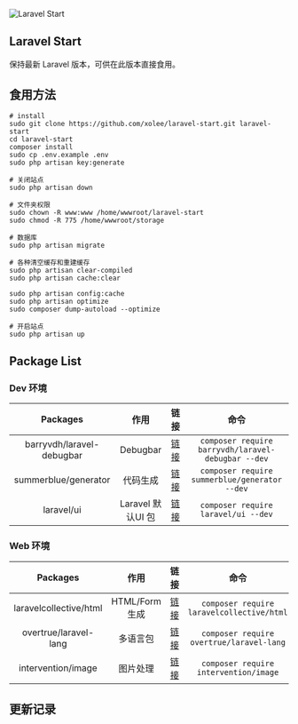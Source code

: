 ![Laravel Start](https://i.loli.net/2020/06/20/AwyeZW8IQi5lza1.png)

## Laravel Start

保持最新 Laravel 版本，可供在此版本直接食用。

## 食用方法

```
# install
sudo git clone https://github.com/xolee/laravel-start.git laravel-start
cd laravel-start
composer install
sudo cp .env.example .env
sudo php artisan key:generate

# 关闭站点
sudo php artisan down

# 文件夹权限
sudo chown -R www:www /home/wwwroot/laravel-start
sudo chmod -R 775 /home/wwwroot/storage

# 数据库
sudo php artisan migrate

# 各种清空缓存和重建缓存
sudo php artisan clear-compiled 
sudo php artisan cache:clear 

sudo php artisan config:cache 
sudo php artisan optimize 
sudo composer dump-autoload --optimize 

# 开启站点
sudo php artisan up
```

## Package List

### Dev 环境

Packages |  作用 | 链接 | 命令
:-: | :-: | :-: | :-:
barryvdh/laravel-debugbar | Debugbar | [链接][5] | `composer require barryvdh/laravel-debugbar --dev`
summerblue/generator | 代码生成 | [链接][6] | `composer require summerblue/generator --dev`
laravel/ui | Laravel 默认UI 包 | [链接][12] | `composer require laravel/ui --dev`

### Web 环境

Packages | 作用 | 链接 | 命令
:-:|:-:|:-:|:-:
laravelcollective/html | HTML/Form 生成 | [链接][1] | `composer require laravelcollective/html`
overtrue/laravel-lang | 多语言包 | [链接][3] | `composer require overtrue/laravel-lang`
intervention/image | 图片处理 | [链接][4] | `composer require intervention/image`

## 更新记录


[1]:https://packagist.org/packages/laravelcollective/html
[3]:https://packagist.org/packages/overtrue/laravel-lang
[4]:https://packagist.org/packages/intervention/image
[5]:https://packagist.org/packages/barryvdh/laravel-debugbar
[6]:https://packagist.org/packages/summerblue/generator
[12]:https://packagist.org/packages/laravel/ui
